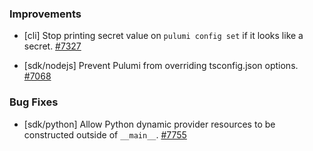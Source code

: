 ### Improvements

- [cli] Stop printing secret value on `pulumi config set` if it looks like a secret.
  [#7327](https://github.com/pulumi/pulumi/pull/7327)

- [sdk/nodejs] Prevent Pulumi from overriding tsconfig.json options.
  [#7068](https://github.com/pulumi/pulumi/pull/7068)

### Bug Fixes

- [sdk/python] Allow Python dynamic provider resources to be constructed outside of `__main__`. 
  [#7755](https://github.com/pulumi/pulumi/pull/7755)